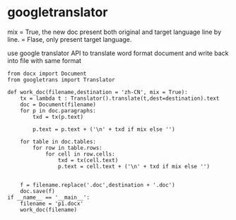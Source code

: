 # googletranslator
mix = True, the new doc present both original and target language line by line.
    = Flase, only present target language.

use google translator API to translate word format document and write back into file with same format
```
from docx import Document
from googletrans import Translator

def work_doc(filename,destination = 'zh-CN', mix = True):
    tx = lambda t : Translator().translate(t,dest=destination).text
    doc = Document(filename)
    for p in doc.paragraphs:        
        txd = tx(p.text)

        p.text = p.text + ('\n' + txd if mix else '')

    for table in doc.tables:
        for row in table.rows:
            for cell in row.cells:
                txd = tx(cell.text)
                p.text = cell.text + ('\n' + txd if mix else '')


    f = filename.replace('.doc',destination + '.doc')
    doc.save(f)
if __name__ == '__main__':
    filename = 'p1.docx'
    work_doc(filename)
```
